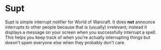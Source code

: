 Supt
====

Supt is simple interrupt notifier for World of Warcraft. It does **not** announce interrupts to other people because that is (usually) irrelevant; instead it displays a message on your screen when you successfully interrupt a spell. This helps you keep track of when you're actually interrupting things but doesn't spam everyone else when they probably don't care.
